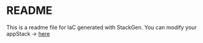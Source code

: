 # README
This is a readme file for IaC generated with StackGen.
You can modify your appStack -> [here](http://main.dev.stackgen.com/appstacks/741bff66-2cb7-4e35-84fc-536f63f858e8)
